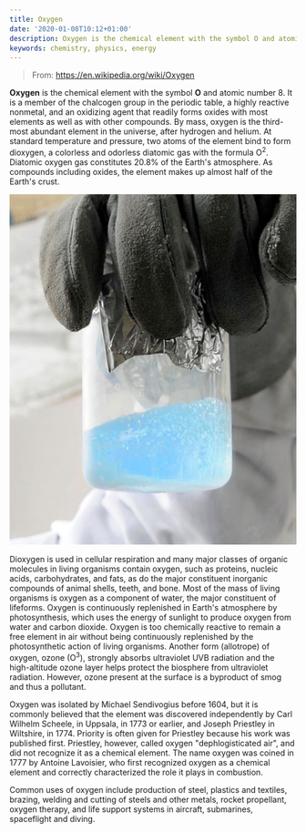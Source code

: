 ```yaml
---
title: Oxygen
date: '2020-01-08T10:12+01:00'
description: Oxygen is the chemical element with the symbol O and atomic number 8
keywords: chemistry, physics, energy
---
```


> From: https://en.wikipedia.org/wiki/Oxygen

__Oxygen__ is the chemical element with the symbol __O__ and atomic number 8. It is a member of the chalcogen group in the periodic table, a highly reactive nonmetal, and an oxidizing agent that readily forms oxides with most elements as well as with other compounds. By mass, oxygen is the third-most abundant element in the universe, after hydrogen and helium. At standard temperature and pressure, two atoms of the element bind to form dioxygen, a colorless and odorless diatomic gas with the formula O<sup>2</sup>. Diatomic oxygen gas constitutes 20.8% of the Earth's atmosphere. As compounds including oxides, the element makes up almost half of the Earth's crust.

![Liquid oxygen boiling](oxygen.jpg "Liquid oxygen boiling")

Dioxygen is used in cellular respiration and many major classes of organic molecules in living organisms contain oxygen, such as proteins, nucleic acids, carbohydrates, and fats, as do the major constituent inorganic compounds of animal shells, teeth, and bone. Most of the mass of living organisms is oxygen as a component of water, the major constituent of lifeforms. Oxygen is continuously replenished in Earth's atmosphere by photosynthesis, which uses the energy of sunlight to produce oxygen from water and carbon dioxide. Oxygen is too chemically reactive to remain a free element in air without being continuously replenished by the photosynthetic action of living organisms. Another form (allotrope) of oxygen, ozone (O<sup>3</sup>), strongly absorbs ultraviolet UVB radiation and the high-altitude ozone layer helps protect the biosphere from ultraviolet radiation. However, ozone present at the surface is a byproduct of smog and thus a pollutant.

Oxygen was isolated by Michael Sendivogius before 1604, but it is commonly believed that the element was discovered independently by Carl Wilhelm Scheele, in Uppsala, in 1773 or earlier, and Joseph Priestley in Wiltshire, in 1774. Priority is often given for Priestley because his work was published first. Priestley, however, called oxygen "dephlogisticated air", and did not recognize it as a chemical element. The name oxygen was coined in 1777 by Antoine Lavoisier, who first recognized oxygen as a chemical element and correctly characterized the role it plays in combustion.

Common uses of oxygen include production of steel, plastics and textiles, brazing, welding and cutting of steels and other metals, rocket propellant, oxygen therapy, and life support systems in aircraft, submarines, spaceflight and diving.
